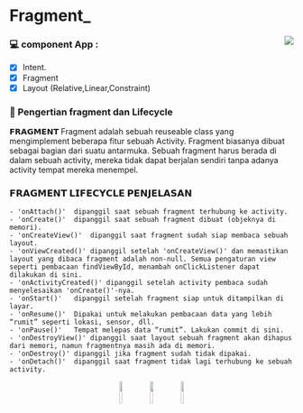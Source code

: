 # Fragment_

<a href="https://www.fsf.org">
	<img align="right" src="https://github.com/rendiwibawa/Layout_dan_Intent/blob/master/ezgif.com-gif-maker%20(3).gif">
</a>

### 💻 component App  :
- [x]	Intent.
- [x]	Fragment
- [x]	Layout (Relative,Linear,Constraint)

### 🤳 Pengertian fragment dan Lifecycle
𝗙𝗥𝗔𝗚𝗠𝗘𝗡𝗧
Fragment adalah sebuah reuseable class yang mengimplement beberapa fitur sebuah Activity. Fragment biasanya dibuat sebagai bagian dari suatu antarmuka. Sebuah fragment harus berada di dalam sebuah activity, mereka tidak dapat berjalan sendiri tanpa adanya activity tempat mereka menempel.

### 𝗙𝗥𝗔𝗚𝗠𝗘𝗡𝗧 𝗟𝗜𝗙𝗘𝗖𝗬𝗖𝗟𝗘	𝗣𝗘𝗡𝗝𝗘𝗟𝗔𝗦𝗔𝗡
	- 'onAttach()'	dipanggil saat sebuah fragment terhubung ke activity.
	- 'onCreate()'	dipanggil saat sebuah fragment dibuat (objeknya di memori).
	- 'onCreateView()'	dipanggil saat fragment sudah siap membaca sebuah layout.
	- 'onViewCreated()'	dipanggil setelah 'onCreateView()' dan memastikan layout yang dibaca fragment adalah non-null. Semua pengaturan view seperti pembacaan findViewById, menambah onClickListener dapat dilakukan di sini.
	- 'onActivityCreated()'	dipanggil setelah activity pembaca sudah menyelesaikan 'onCreate()'-nya.
	- 'onStart()'	dipanggil setelah fragment siap untuk ditampilkan di layar.
	- 'onResume()'	Dipakai untuk melakukan pembacaan data yang lebih “rumit” seperti lokasi, sensor, dll.
	- 'onPause()'	Tempat melepas data “rumit”. Lakukan commit di sini.
	- 'onDestroyView()'	dipanggil saat layout sebuah fragment akan dihapus dari memori, namun fragmentnya masih ada di memori.
	- 'onDestroy()'	dipanggil jika fragment sudah tidak dipakai.
	- 'onDetach()'	dipanggil saat fragment tidak lagi terhubung ke sebuah activity.


<p align="center">
  <a <code><img width="10%" src="https://www.vectorlogo.zone/logos/java/java-ar21.svg"></code>
  </a>
  <a <code><img width="10%" src="https://www.vectorlogo.zone/logos/android/android-ar21.svg"></code>
  </a>
  <a <code><img width="10%" src="https://www.vectorlogo.zone/logos/gradle/gradle-ar21.svg"></code>
  </a>
</p>





